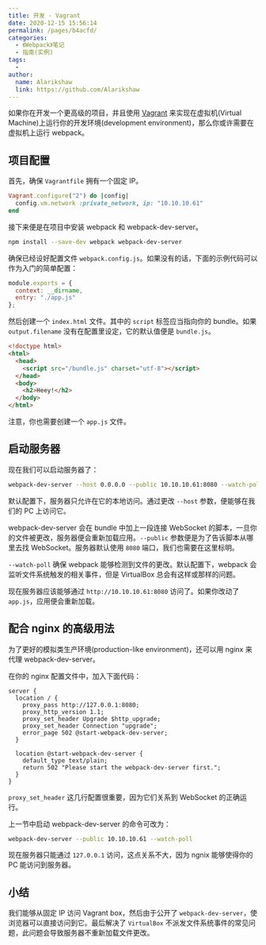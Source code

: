 ```yaml
---
title: 开发 - Vagrant
date: 2020-12-15 15:56:14
permalink: /pages/b4acfd/
categories:
  - 《Webpack》笔记
  - 指南(实例)
tags:
  - 
author: 
  name: Alarikshaw
  link: https://github.com/Alarikshaw
---
```


如果你在开发一个更高级的项目，并且使用 [Vagrant](https://www.vagrantup.com/) 来实现在虚拟机(Virtual Machine)上运行你的开发环境(development environment)，那么你或许需要在虚拟机上运行 webpack。

## 项目配置

首先，确保 `Vagrantfile` 拥有一个固定 IP。

```ruby
Vagrant.configure("2") do |config|
  config.vm.network :private_network, ip: "10.10.10.61"
end
```

接下来便是在项目中安装 webpack 和 webpack-dev-server。

```bash
npm install --save-dev webpack webpack-dev-server
```

确保已经设好配置文件 `webpack.config.js`。如果没有的话，下面的示例代码可以作为入门的简单配置：

```js
module.exports = {
  context: __dirname,
  entry: "./app.js"
};
```

然后创建一个 `index.html` 文件。其中的 `script` 标签应当指向你的 bundle。如果 `output.filename` 没有在配置里设定，它的默认值便是 `bundle.js`。

```html
<!doctype html>
<html>
  <head>
    <script src="/bundle.js" charset="utf-8"></script>
  </head>
  <body>
    <h2>Heey!</h2>
  </body>
</html>
```

注意，你也需要创建一个 `app.js` 文件。

## 启动服务器

现在我们可以启动服务器了：

```bash
webpack-dev-server --host 0.0.0.0 --public 10.10.10.61:8080 --watch-poll
```

默认配置下，服务器只允许在它的本地访问。通过更改 `--host` 参数，便能够在我们的 PC 上访问它。

webpack-dev-server 会在 bundle 中加上一段连接 WebSocket 的脚本，一旦你的文件被更改，服务器便会重新加载应用。`--public` 参数便是为了告诉脚本从哪里去找 WebSocket。服务器默认使用 `8080` 端口，我们也需要在这里标明。

`--watch-poll` 确保 webpack 能够检测到文件的更改。默认配置下，webpack 会监听文件系统触发的相关事件，但是 VirtualBox 总会有这样或那样的问题。

现在服务器应该能够通过 `http://10.10.10.61:8080` 访问了。如果你改动了 `app.js`，应用便会重新加载。

## 配合 nginx 的高级用法

为了更好的模拟类生产环境(production-like environment)，还可以用 nginx 来代理 webpack-dev-server。

在你的 nginx 配置文件中，加入下面代码：

```nginx
server {
  location / {
    proxy_pass http://127.0.0.1:8080;
    proxy_http_version 1.1;
    proxy_set_header Upgrade $http_upgrade;
    proxy_set_header Connection "upgrade";
    error_page 502 @start-webpack-dev-server;
  }

  location @start-webpack-dev-server {
    default_type text/plain;
    return 502 "Please start the webpack-dev-server first.";
  }
}
```

`proxy_set_header` 这几行配置很重要，因为它们关系到 WebSocket 的正确运行。

上一节中启动 webpack-dev-server 的命令可改为：

```bash
webpack-dev-server --public 10.10.10.61 --watch-poll
```

现在服务器只能通过 `127.0.0.1` 访问，这点关系不大，因为 ngnix 能够使得你的 PC 能访问到服务器。

## 小结

我们能够从固定 IP 访问 Vagrant box，然后由于公开了 `webpack-dev-server`，使浏览器可以直接访问到它。最后解决了 `VirtualBox` 不派发文件系统事件的常见问题，此问题会导致服务器不重新加载文件更改。